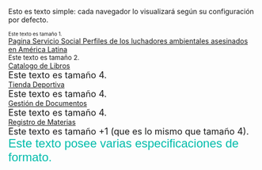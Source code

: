 <HTML>
<HEAD>
<TITLE>Ejemplo 3</TITLE>
</HEAD>
<BODY>

Esto es texto simple: cada navegador lo visualizará según su configuración por defecto.

<div>
<FONT SIZE="1">Este texto es tamaño 1.</FONT>
  <BR>
<A HREF="http://uacmproyectoluchadoresambientales.atwebpages.com/Menuprincipal.php?txt_usuario=profesor&txt_password=295" target="_blank">Pagina Servicio Social Perfiles de los luchadores ambientales asesinados en América Latina</a><BR>
</div>

<div>
<FONT SIZE="2">Este texto es tamaño 2.</FONT>
  <BR>
<A HREF="http://catalogodelibros.atwebpages.com/index.php" target="_blank">Catalogo de Libros</a><BR>
</div>

<div>
<FONT SIZE="4">Este texto es tamaño 4.</FONT>
  <BR>
<A HREF="http://tiendadedeporteshernandez.atwebpages.com/" target="_blank">Tienda Deportiva</a><BR>
</div>
    
<div>
<FONT SIZE="4">Este texto es tamaño 4.</FONT>
  <BR>
<A HREF="http://gestiondedocumentos.atwebpages.com/index.php" target="_blank">Gestión de Documentos</a><BR>
</div>

<div>
<FONT SIZE="4">Este texto es tamaño 4.</FONT>
  <BR>
<A HREF="http://proyectodragon.atwebpages.com/Menuprincipal.php" target="_blank">Registro de Materias</a><BR>
</div>

<div>
<FONT SIZE="+1">Este texto es tamaño +1 (que es lo mismo que tamaño 4).</FONT>
<FONT FACE="Arial" SIZE="5" COLOR="#00bcab">Este texto posee varias especificaciones de formato.</FONT>
</div>

</BODY>
</HTML>

